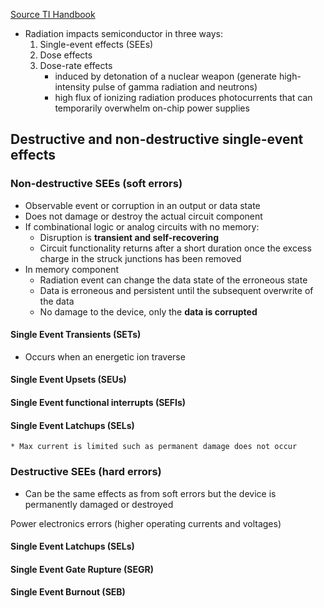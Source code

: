 [Source TI Handbook](https://www.ti.com/seclit/eb/sgzy002a/sgzy002a.pdf)

* Radiation impacts semiconductor in three ways:
	1) Single-event effects (SEEs)
	2) Dose effects
	3) Dose-rate effects
		* induced by detonation of a nuclear weapon (generate high-intensity pulse of gamma radiation and neutrons)
		* high flux of ionizing radiation produces photocurrents that can temporarily overwhelm on-chip power supplies

## Destructive and non-destructive single-event effects

### Non-destructive SEEs (soft errors)
* Observable event or corruption in an output or data state
* Does not damage or destroy the actual circuit component
* If combinational logic or analog circuits with no memory:
	* Disruption is **transient and self-recovering**
	* Circuit functionality returns after a short duration once the excess charge in the struck junctions has been removed
* In memory component
	* Radiation event can change the data state of the erroneous state
	* Data is erroneous and persistent until the subsequent overwrite of the data
	* No damage to the device, only the **data is corrupted**

#### Single Event Transients (SETs)
* Occurs when an energetic ion traverse 
#### Single Event Upsets (SEUs)
#### Single Event functional interrupts (SEFIs)
#### Single Event Latchups (SELs)
	* Max current is limited such as permanent damage does not occur

### Destructive SEEs (hard errors)

* Can be the same effects as from soft errors but the device is permanently damaged or destroyed

Power electronics errors (higher operating currents and voltages)
#### Single Event Latchups (SELs)
#### Single Event Gate Rupture (SEGR)
#### Single Event Burnout (SEB)
